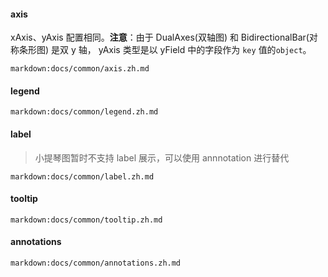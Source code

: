 #### axis

xAxis、yAxis 配置相同。**注意**：由于 DualAxes(双轴图) 和 BidirectionalBar(对称条形图) 是双 y 轴， yAxis 类型是以 yField 中的字段作为 `key` 值的`object`。

`markdown:docs/common/axis.zh.md`

#### legend

`markdown:docs/common/legend.zh.md`


#### label

> 小提琴图暂时不支持 label 展示，可以使用 annnotation 进行替代

`markdown:docs/common/label.zh.md`


#### tooltip

`markdown:docs/common/tooltip.zh.md`

#### annotations

`markdown:docs/common/annotations.zh.md`
